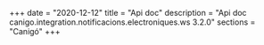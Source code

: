 +++
date        = "2020-12-12"
title       = "Api doc"
description = "Api doc canigo.integration.notificacions.electroniques.ws 3.2.0"
sections    = "Canigó"
+++